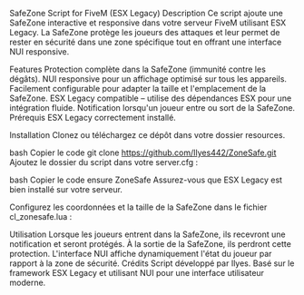 SafeZone Script for FiveM (ESX Legacy)
Description
Ce script ajoute une SafeZone interactive et responsive dans votre serveur FiveM utilisant ESX Legacy. La SafeZone protège les joueurs des attaques et leur permet de rester en sécurité dans une zone spécifique tout en offrant une interface NUI responsive.

Features
Protection complète dans la SafeZone (immunité contre les dégâts).
NUI responsive pour un affichage optimisé sur tous les appareils.
Facilement configurable pour adapter la taille et l'emplacement de la SafeZone.
ESX Legacy compatible – utilise des dépendances ESX pour une intégration fluide.
Notification lorsqu'un joueur entre ou sort de la SafeZone.
Prérequis
ESX Legacy correctement installé.

Installation
Clonez ou téléchargez ce dépôt dans votre dossier resources.

bash
Copier le code
git clone https://github.com/Ilyes442/ZoneSafe.git
Ajoutez le dossier du script dans votre server.cfg :

bash
Copier le code
ensure ZoneSafe
Assurez-vous que ESX Legacy est bien installé sur votre serveur.

Configurez les coordonnées et la taille de la SafeZone dans le fichier cl_zonesafe.lua :

Utilisation
Lorsque les joueurs entrent dans la SafeZone, ils recevront une notification et seront protégés.
À la sortie de la SafeZone, ils perdront cette protection.
L'interface NUI affiche dynamiquement l'état du joueur par rapport à la zone de sécurité.
Crédits
Script développé par Ilyes.
Basé sur le framework ESX Legacy et utilisant NUI pour une interface utilisateur moderne.
